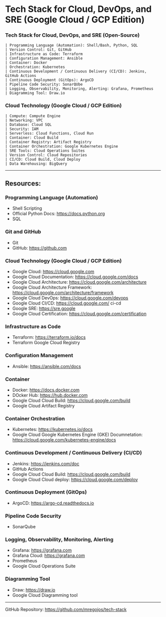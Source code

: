 # Tech Stack for Cloud, DevOps, and SRE (Google Cloud / GCP Edition)

### Tech Stack for Cloud, DevOps, and SRE (Open-Source)
    | Programming Language (Automation): Shell/Bash, Python, SQL
    | Version Control: Git, GitHub
    | Infrastructure as Code: Terraform
    | Configuration Management: Ansible
    | Container: Docker
    | Orchestration: Kubernetes
    | Continuous Development / Continuous Delivery (CI/CD): Jenkins, GitHub Actions
    | Continuous Deployment (GitOps): ArgoCD
    | Pipeline Code Security: SonarQUbe
    | Logging, Observability, Monitoring, Alerting: Grafana, Prometheus
    | Diagramming Tool: Draw.io
    
    
### Cloud Technology (Google Cloud / GCP Edition)
    | Compute: Compute Engine
    | Networking: VPC
    | Database: Cloud SQL
    | Security: IAM
    | Serverless: Cloud Functions, Cloud Run
    | Container: Cloud Build
    | Container Registry: Artifact Registry
    | Container Orchestration: Google Kubernetes Engine
    | SRE Tools: Cloud Operations Suites
    | Version Control: Cloud Repositories
    | CI/CD: Cloud Build, Cloud Deploy
    | Data Warehousing: BigQuery

---

## Resources:

### Programming Language (Automation)
* Shell Scripting
* Official Python Docs: https://docs.python.org
* SQL

### Git and GitHub
* Git
* GitHub: https://github.com

### Cloud Technology (Google Cloud / GCP Edition)

* Google Cloud: https://cloud.google.com
* Google Cloud Documentation: https://cloud.google.com/docs
* Google Cloud Architecture: https://cloud.google.com/architecture
* Google Cloud Architecture Framework: https://cloud.google.com/architecture/framework
* Google Cloud DevOps: https://cloud.google.com/devops
* Google Cloud CI/CD: https://cloud.google.com/ ci-cd
* Google SRE: https://sre.google
* Google Cloud Certification: https://cloud.google.com/certification

### Infrastructure as Code
* Terraform: https://terraform.io/docs
* Terraform Google Cloud Registry

### Configuration Management
* Ansible: https://ansible.com/docs

### Container
* Docker: https://docs.docker.com
* DOcker Hub: https://hub.docker.com
* Google Cloud Cloud Build: https://cloud.google.com/build
* Google Cloud Artifact Registry

### Container Orchestration
* Kubernetes: https://kubernetes.io/docs
* Google Cloud Google Kubernetes Engine (GKE) Documnetation: https://cloud.google.com/kubernetes-engine/docs

### Continuous Development / Continuous Delivery (CI/CD)
* Jenkins: https://jenkins.com/doc
* GitHub Actions
* Google Cloud Cloud Build: https://cloud.google.com/build
* Google Cloud Cloud deploy: https://cloud.google.com/deploy

### Continuous Deployment (GitOps)
* ArgoCD: https://argo-cd.readthedocs.io

### Pipeline Code Security
* SonarQube

### Logging, Observability, Monitoring, Alerting
* Grafana: https://grafana.com
* Grafana Cloud: https://grafana.com
* Prometheus
* Google Cloud Operations Suite

### Diagramming Tool
* Draw: https://draw.io
* Google Cloud Diagramming tool

---

GitHub Repository: https://github.com/mregojos/tech-stack